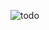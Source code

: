 
![todo](https://user-images.githubusercontent.com/114237174/222676275-170e5664-592d-4ca3-9ec9-7762fe2c7426.png)
